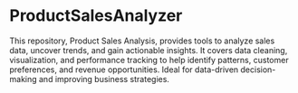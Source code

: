 # ProductSalesAnalyzer
This repository, Product Sales Analysis, provides tools to analyze sales data, uncover trends, and gain actionable insights. It covers data cleaning, visualization, and performance tracking to help identify patterns, customer preferences, and revenue opportunities. Ideal for data-driven decision-making and improving business strategies.
